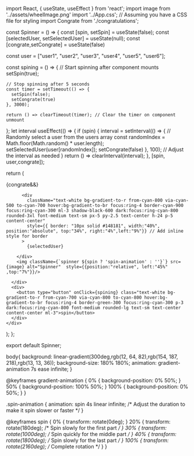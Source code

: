import React, { useState, useEffect } from 'react';
import image from '../assets/wheelImage.png'
import '../App.css'; // Assuming you have a CSS file for styling
import Congrate from './congratulations';

const Spinner = () => {
  const [spin, setSpin] = useState(false);
  const [selectedUser, setSelectedUser] = useState(null);
  const [congrate,setCongrate] = useState(false)


  const user = ["user1", "user2", "user3", "user4", "user5", "user6"];

  const spining = () => {
    // Start spinning after component mounts
    setSpin(true);

    // Stop spinning after 5 seconds
    const timer = setTimeout(() => {
      setSpin(false);
      setCongrate(true)
    }, 3000);
    
    return () => clearTimeout(timer); // Clear the timer on component unmount
  };
  let interval
  useEffect(() => {
    if (spin) {
      interval = setInterval(() => {
        // Randomly select a user from the users array
        const randomIndex = Math.floor(Math.random() * user.length);
        setSelectedUser(user[randomIndex]);
        setCongrate(false)
      }, 100); // Adjust the interval as needed
    }
    return () => clearInterval(interval);
  }, [spin, user,congrate]);


  return (
    <div className='mt-5'>
    {congrate&&<Congrate/>}
      <div className='flex flex-end'>
    
          <div
            className="text-white bg-gradient-to-r from-cyan-800 via-cyan-500 to-cyan-700 hover:bg-gradient-to-br focus:ring-4 border-cyan-900 focus:ring-cyan-300 ml-3 shadow-black-600 dark:focus:ring-cyan-800 rounded-3xl font-medium text-sm px-5 py-2.5 text-center h-24 p-5 content-center"
            style={{ border: "10px solid #148181", width:"40%", position:"absolute", top:"34%", right:"4%",left:"9%"}} // Add inline style for border
          >
            {selectedUser}

        </div>
        <img className={`spinner ${spin ? 'spin-animation' : ''}`} src={image} alt="Spinner"  style={{position:"relative", left:"45%" ,top:"7%"}}/>
        
      </div>
      <div>
        <button type="button" onClick={spining} class="text-white bg-gradient-to-r from-cyan-700 via-cyan-800 to-cyan-800 hover:bg-gradient-to-br focus:ring-4 border-green-300 focus:ring-cyan-300 p-3 dark:focus:ring-cyan-800 font-medium rounded-lg text-sm text-center content-center ml-3">spin</button>
      </div>
    </div>

  );
};

export default Spinner;


body{
  background: linear-gradient(300deg,rgb(12, 64, 82),rgb(154, 187, 218),rgb(13, 13, 36));
  background-size: 180% 180%;
  animation: gradient-animation 7s ease infinite;
}

@keyframes gradient-animation {
  0% {
    background-position: 0% 50%;
  }
  50% {
    background-position: 100% 50%;
  }
  100% {
    background-position: 0% 50%;
  }
}

.spin-animation {
  animation: spin 4s linear infinite; /* Adjust the duration to make it spin slower or faster */
}

@keyframes spin {
  0% {
    transform: rotate(0deg);
  }
  20% {
    transform: rotate(180deg); /* Spin slowly for the first part */
  }
  30% {
    transform: rotate(1000deg); /* Spin quickly for the middle part */
  }
  40% {
    transform: rotate(1800deg); /* Spin slowly for the last part */
  }
  100% {
    transform: rotate(2160deg); /* Complete rotation */
  }
}
